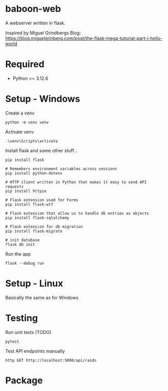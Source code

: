 # baboon-web
A webserver written in flask.

Inspired by Miguel Grindbergs Blog: https://blog.miguelgrinberg.com/post/the-flask-mega-tutorial-part-i-hello-world

# Required
- Python >= 3.12.6

# Setup - Windows
Create a venv
```
python -m venv venv
```

Activate venv
```
.\venv\Scripts\activate
```

Install flask and some other stuff...
```
pip install flask

# Remembers environment variables across sessions
pip install python-dotenv

# HTTP client written in Python that makes it easy to send API requests
pip install httpie

# Flask extension used for Forms
pip install flask-wtf

# Flask extension that allow us to handle db entries as objects
pip install flask-sqlalchemy

# Flask extension for db migration
pip install flask-migrate

# init database
flask db init

```

Run the app
```
flask --debug run
```

# Setup - Linux
Basically the same as for Windows

# Testing
Run unit tests (TODO)
```
pytest
```

Test API endpoints manually
```
http GET http://localhost:5000/api/raids
```

# Package
